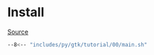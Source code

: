 # Install

[Source](https://pygobject.gnome.org/getting_started.html#fedora-getting-started)

```sh title="Install from PyPI"
--8<-- "includes/py/gtk/tutorial/00/main.sh"
```
